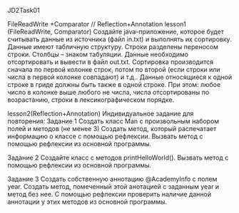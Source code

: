 JD2Task01


FileReadWrite +Comparator // Reflection+Annotation lesson1 (FileReadWrite, Comparator) Создайте java-приложение, которое будет считывать данные из источника (файл in.txt) и выполнять их сортировку. Данные имеют табличную структуру. Строки разделены переносом строки. Столбцы – знаком табуляции. Данные необходимо отсортировать и вывести в файл out.txt. Сортировка производится сначала по первой колонке строк, потом по второй (если строки или числа в первой колонке совпадают) и т.д.. Данные относящиеся к одной строке в гриде должны быть также в одной строке. При этом: любое число в колонке выше любого не числа, числа отсортированы по возрастанию, строки в лексикографическом порядке.

lesson2(Reflection+Annotation) Индивидуальное задание для повторения: Задание 1 Создать класс Man c произвольным набором полей и методов (не менее 3) Создать метод, который распечатает информацию о классе с помощью рефлексии. Вызвать метод с помощью рефлексии из основной программы.

Задание 2 Создайте класс с методов printHelloWorld(). Вызвать метод с помощью рефлексии из основной программы.

Задание 3 Создать собственную аннотацию @AcademyInfo c полем year. Создать метод, помеченный этой анотацией с заданным year и метод без нее. С помощью рефлексии проверить наличие данной аннотации у этих методов из основной программы.
